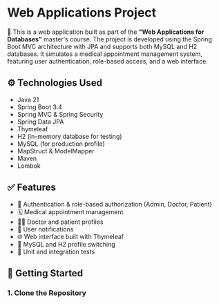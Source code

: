 # Web Applications Project

📘 This is a web application built as part of the **"Web Applications for Databases"** master's course. The project is developed using the Spring Boot MVC architecture with JPA and supports both MySQL and H2 databases. It simulates a medical appointment management system, featuring user authentication, role-based access, and a web interface.

## ⚙️ Technologies Used

- Java 21
- Spring Boot 3.4
- Spring MVC & Spring Security
- Spring Data JPA
- Thymeleaf
- H2 (in-memory database for testing)
- MySQL (for production profile)
- MapStruct & ModelMapper
- Maven
- Lombok

## ✅ Features

- 👤 Authentication & role-based authorization (Admin, Doctor, Patient)
- 🗓️ Medical appointment management
- 🧑‍⚕️ Doctor and patient profiles
- 🔔 User notifications
- 🌐 Web interface built with Thymeleaf
- 🔁 MySQL and H2 profile switching
- 🧪 Unit and integration tests

## 🚀 Getting Started

### 1. Clone the Repository
```bash
